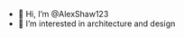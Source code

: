 - 👋 Hi, I’m @AlexShaw123
- 👀 I’m interested in architecture and design


<!---
AlexShaw123/AlexShaw123 is a ✨ special ✨ repository because its `README.md` (this file) appears on your GitHub profile.
You can click the Preview link to take a look at your changes.
--->
